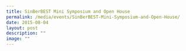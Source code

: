 ```yaml
---
title: SinBerBEST Mini Symposium and Open House
permalink: /media/events/SinBerBEST-Mini-Symposium-and-Open-House/
date: 2015-08-04
layout: post
description: ""
image: ""
---
```

